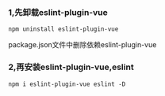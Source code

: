 ### 1,先卸载eslint-plugin-vue

```
npm uninstall eslint-plugin-vue
```

package.json文件中删除依赖eslint-plugin-vue

### 2,再安装eslint-plugin-vue,eslint

```
npm i eslint-plugin-vue eslint -D
```

